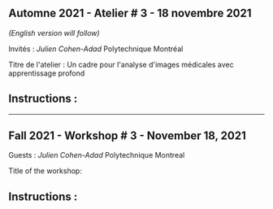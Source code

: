
## Automne 2021 - Atelier # 3 - 18 novembre 2021

*(English version will follow)*

Invités : *Julien Cohen-Adad* Polytechnique Montréal

Titre de l'atelier : Un cadre pour l'analyse d'images médicales avec apprentissage profond

## Instructions :
-------------------------------------------------------------------------------

## Fall 2021 - Workshop # 3 - November 18, 2021

Guests :  *Julien Cohen-Adad* Polytechnique Montreal

Title of the workshop: 

## Instructions :
